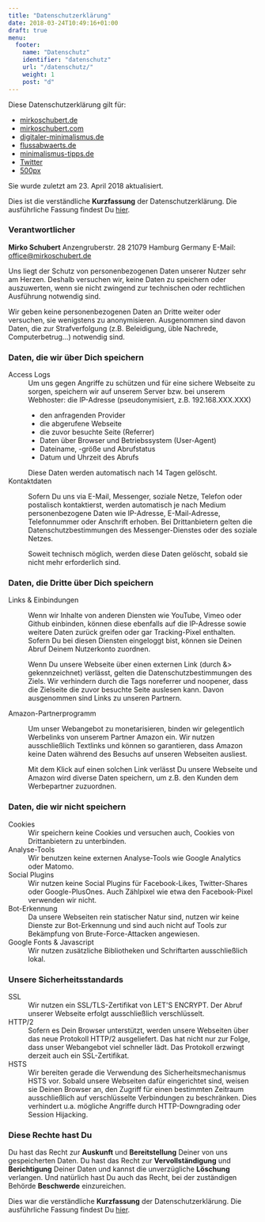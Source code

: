 ```yaml
---
title: "Datenschutzerklärung"
date: 2018-03-24T10:49:16+01:00
draft: true
menu:
  footer:
    name: "Datenschutz"
    identifier: "datenschutz"
    url: "/datenschutz/"
    weight: 1
    post: "d"
---
```


Diese Datenschutzerklärung gilt für:

- [mirkoschubert.de](https://mirkoschubert.de/)
- [mirkoschubert.com](https://mirkoschubert.com/)
- [digitaler-minimalismus.de](https://digitaler-minimalismus.de/)
- [flussabwaerts.de](https://flussabwaerts.de/)
- [minimalismus-tipps.de](https://minimalismus-tipps.de/)
- [Twitter](https://twitter.com/mirkoschubert)
- [500px](https://500px.com/mirkoschubert)

Sie wurde zuletzt am 23. April 2018 aktualisiert.

<p class="alert">Dies ist die verständliche <strong>Kurzfassung</strong> der Datenschutzerklärung. Die ausführliche Fassung findest Du <a accesskey="D" href="/datenschutz-lang/">hier</a>.</p>

### Verantwortlicher

**Mirko Schubert**
Anzengruberstr. 28
21079 Hamburg
Germany
E-Mail: [office@mirkoschubert.de](mailto:office@mirkoschubert.de)

Uns liegt der Schutz von personenbezogenen Daten unserer Nutzer sehr am Herzen. Deshalb versuchen wir, keine Daten zu speichern oder auszuwerten, wenn sie nicht zwingend zur technischen oder rechtlichen Ausführung notwendig sind.

Wir geben keine personenbezogenen Daten an Dritte weiter oder versuchen, sie wenigstens zu anonymisieren. Ausgenommen sind davon Daten, die zur Strafverfolgung (z.B. Beleidigung, üble Nachrede, Computerbetrug...) notwendig sind.

### Daten, die wir über Dich speichern

<dl>
<dt>Access Logs</dt>
<dd>Um uns gegen Angriffe zu schützen und für eine sichere Webseite zu sorgen, speichern wir auf unserem Server bzw. bei unserem Webhoster:
die IP-Adresse (pseudonymisiert, z.B. 192.168.XXX.XXX)
<ul>
  <li>den anfragenden Provider</li>
  <li>die abgerufene Webseite</li>
  <li>die zuvor besuchte Seite (Referrer)</li>
  <li>Daten über Browser und Betriebssystem (User-Agent)</li>
  <li>Dateiname, -größe und Abrufstatus</li>
  <li>Datum und Uhrzeit des Abrufs</li>
</ul>
Diese Daten werden automatisch nach 14 Tagen gelöscht.</dd>
<dt>Kontaktdaten</dt>
<dd><p>Sofern Du uns via E-Mail, Messenger, soziale Netze, Telefon oder postalisch kontaktierst, werden automatisch je nach Medium personenbezogene Daten wie IP-Adresse, E-Mail-Adresse, Telefonnummer oder Anschrift erhoben. Bei Drittanbietern gelten die Datenschutzbestimmungen des Messenger-Dienstes oder des soziale Netzes.</p>
<p>Soweit technisch möglich, werden diese Daten gelöscht, sobald sie nicht mehr erforderlich sind.</p></dd>
</dl>

### Daten, die Dritte über Dich speichern

<dl>
<dt>Links & Einbindungen</dt>
<dd><p>Wenn wir Inhalte von anderen Diensten wie YouTube, Vimeo oder Github einbinden, können diese ebenfalls auf die IP-Adresse sowie weitere Daten zurück greifen oder gar Tracking-Pixel enthalten. Sofern Du bei diesen Diensten eingeloggt bist, können sie Deinen Abruf Deinem Nutzerkonto zuordnen.</p>
<p>Wenn Du unsere Webseite über einen externen Link (durch &> gekennzeichnet) verlässt, gelten die Datenschutzbestimmungen des Ziels. Wir verhindern durch die Tags noreferrer und noopener, dass die Zielseite die zuvor besuchte Seite auslesen kann. Davon ausgenommen sind Links zu unseren Partnern.</p></dd>

<dt>Amazon-Partnerprogramm</dt>
<dd><p>Um unser Webangebot zu monetarisieren, binden wir gelegentlich Werbelinks von unserem Partner Amazon ein. Wir nutzen ausschließlich Textlinks und können so garantieren, dass Amazon keine Daten während des Besuchs auf unseren Webseiten ausliest.</p>
<p>Mit dem Klick auf einen solchen Link verlässt Du unsere Webseite und Amazon wird diverse Daten speichern, um z.B. den Kunden dem Werbepartner zuzuordnen.</p></dd>
</dl>

### Daten, die wir nicht speichern

<dl>
<dt>Cookies</dt>
<dd>Wir speichern keine Cookies und versuchen auch, Cookies von Drittanbietern zu unterbinden.</dd>
<dt>Analyse-Tools</dt>
<dd>Wir benutzen keine externen Analyse-Tools wie Google Analytics oder Matomo.</dd>
<dt>Social Plugins</dt>
<dd>Wir nutzen keine Social Plugins für Facebook-Likes, Twitter-Shares oder Google-PlusOnes. Auch Zählpixel wie etwa den Facebook-Pixel verwenden wir nicht.</dd>
<dt>Bot-Erkennung</dt>
<dd>Da unsere Webseiten rein statischer Natur sind, nutzen wir keine Dienste zur Bot-Erkennung und sind auch nicht auf Tools zur Bekämpfung von Brute-Force-Attacken angewiesen.</dd>
<dt>Google Fonts & Javascript</dt>
<dd>Wir nutzen zusätzliche Bibliotheken und Schriftarten ausschließlich lokal.</dd>
</dl>

### Unsere Sicherheitsstandards

<dl>
<dt>SSL</dt>
<dd>Wir nutzen ein SSL/TLS-Zertifikat von LET'S ENCRYPT. Der Abruf unserer Webseite erfolgt ausschließlich verschlüsselt.</dd>
<dt>HTTP/2</dt>
<dd>Sofern es Dein Browser unterstützt, werden unsere Webseiten über das neue Protokoll HTTP/2 ausgeliefert. Das hat nicht nur zur Folge, dass unser Webangebot viel schneller lädt. Das Protokoll erzwingt derzeit auch ein SSL-Zertifikat.</dd>
<dt>HSTS</dt>
<dd>Wir bereiten gerade die Verwendung des Sicherheitsmechanismus HSTS vor. Sobald unsere Webseiten dafür eingerichtet sind, weisen sie Deinen Browser an, den Zugriff für einen bestimmten Zeitraum ausschließlich auf verschlüsselte Verbindungen zu beschränken. Dies verhindert u.a. mögliche Angriffe durch HTTP-Downgrading oder Session Hijacking.</dd>
</dl>

### Diese Rechte hast Du

Du hast das Recht zur **Auskunft** und **Bereitstellung** Deiner von uns gespeicherten Daten. Du hast das Recht zur **Vervollständigung** und **Berichtigung** Deiner Daten und kannst die unverzügliche **Löschung** verlangen. Und natürlich hast Du auch das Recht, bei der zuständigen Behörde **Beschwerde** einzureichen.

<p class="alert">Dies war die verständliche <strong>Kurzfassung</strong> der Datenschutzerklärung. Die ausführliche Fassung findest Du <a accesskey="D" href="/datenschutz-lang/">hier</a>.</p>
